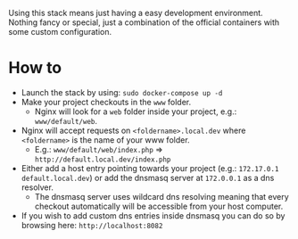 Using this stack means just having a easy development environment.
Nothing fancy or special, just a combination of the official containers with some custom configuration.

How to
======
* Launch the stack by using: `sudo docker-compose up -d`
* Make your project checkouts in the `www` folder. 
  * Nginx will look for a `web` folder inside your project, e.g.: `www/default/web`.
* Nginx will accept requests on `<foldername>.local.dev` where `<foldername>` is the name of your www folder.
  * E.g.: `www/default/web/index.php` => `http://default.local.dev/index.php`
* Either add a host entry pointing towards your project (e.g.: `172.17.0.1	default.local.dev`) or add the dnsmasq server at `172.0.0.1` as a dns resolver.
  * The dnsmasq server uses wildcard dns resolving meaning that every checkout automatically will be accessible from your host computer.
* If you wish to add custom dns entries inside dnsmasq you can do so by browsing here: `http://localhost:8082`
